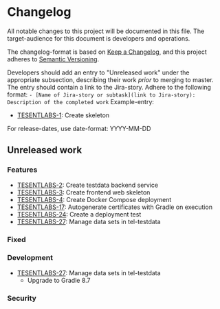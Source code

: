 # Changelog

All notable changes to this project will be documented in this file. The target-audience for this document is developers and operations.

The changelog-format is based on [Keep a Changelog](https://keepachangelog.com/en/1.0.0/), and this project adheres to [Semantic Versioning](https://semver.org/spec/v2.0.0.html).

Developers should add an entry to "Unreleased work" under the appropriate subsection, describing their work _prior_ to merging to master. The entry should contain a link to the Jira-story.
Adhere to the following format:
`- [Name of Jira-story or subtask](link to Jira-story): Description of the completed work`
Example-entry:

- [TESENTLABS-1](https://sunepoulsen.atlassian.net/browse/TESENTLABS-1): Create skeleton

For release-dates, use date-format: YYYY-MM-DD

## Unreleased work

### Features

- [TESENTLABS-2](https://sunepoulsen.atlassian.net/browse/TESENTLABS-2): Create testdata backend service
- [TESENTLABS-3](https://sunepoulsen.atlassian.net/browse/TESENTLABS-3): Create frontend web skeleton
- [TESENTLABS-4](https://sunepoulsen.atlassian.net/browse/TESENTLABS-4): Create Docker Compose deployment
- [TESENTLABS-17](https://sunepoulsen.atlassian.net/browse/TESENTLABS-17): Autogenerate certificates with Gradle on execution
- [TESENTLABS-24](https://sunepoulsen.atlassian.net/browse/TESENTLABS-24): Create a deployment test
- [TESENTLABS-27](https://sunepoulsen.atlassian.net/browse/TESENTLABS-27): Manage data sets in tel-testdata

### Fixed

### Development

- [TESENTLABS-27](https://sunepoulsen.atlassian.net/browse/TESENTLABS-27): Manage data sets in tel-testdata
  - Upgrade to Gradle 8.7

### Security

